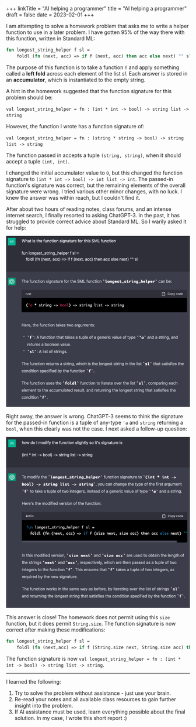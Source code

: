 +++
linkTitle = "AI helping a programmer"
title = "AI helping a programmer"
draft = false
date = 2023-02-01
+++

I am attempting to solve a homework problem that asks me to write a helper function to use in a later problem. I have gotten 95% of the way there with this function, written in Standard ML:

```sml
fun longest_string_helper f sl =
	foldl (fn (next, acc) => if f (next, acc) then acc else next) "" sl
```

The purpose of this function is to take a function `f` and apply something called a **left fold** across each element of the list *sl*. Each answer is stored in an **accumulator**, which is instantiated to the empty string. 

A hint in the homework suggested that the function signature for this problem should be:

`val longest_string_helper = fn : (int * int -> bool) -> string list -> string`

However, the function I wrote has a function signature of:

`val longest_string_helper = fn : (string * string -> bool) -> string list -> string`

The function passed in accepts a tuple `(string, string)`, when it should accept a tuple `(int, int)`.

I changed the initial accumulator value to `0`, but this changed the function signature to `(int * int -> bool) -> int list -> int`. The passed-in function's signature was correct, but the remaining elements of the overall signature were wrong. I tried various other minor changes, with no luck. I knew the answer was within reach, but I couldn't find it.

After about two hours of reading notes, class forums, and an intense internet search, I finally resorted to asking ChatGPT-3. In the past, it has struggled to provide correct advice about Standard ML. So I warily asked it for help: 

![Screenshot of ChatGPT answering the question "What is the function signature for the (above) SML function?"](screenshot1.png)

Right away, the answer is wrong. ChatGPT-3 seems to think the signature for the passed-in function is a tuple of any-type `'a` and `string` returning a `bool`, when this clearly was not the case. I next asked a follow-up question:

![Follow up to above question](screenshot2.png)

This answer is close! The homework does not permit using this `size` function, but it does permit `String.size`. The function signature is now correct after making these modifications:

```sml
fun longest_string_helper f sl =
	foldl (fn (next,acc) => if f (String.size next, String.size acc) then acc else next) "" sl
```

The function signature is now `val longest_string_helper = fn : (int * int -> bool) -> string list -> string`.

-----

I learned the following:  

1) Try to solve the problem without assistance - just use your brain.
2) Re-read your notes and all available class resources to gain further insight into the problem.
3) If AI assistance must be used, learn everything possible about the final solution. In my case, I wrote this short report :)
